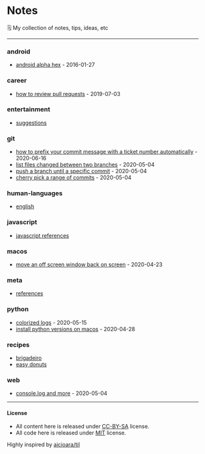 # Notes

🗒 My collection of notes, tips, ideas, etc

---

### android

- [android alpha hex](android/alpha-hex-2016-01-27.md) - 2016-01-27

### career

- [how to review pull requests](career/how-to-review-pull-requests-2019-07-03.md) - 2019-07-03

### entertainment

- [suggestions](entertainment/suggestions.md)

### git

- [how to prefix your commit message with a ticket number automatically](git/prefix-your-commit-message-2020-06-16.md) - 2020-06-16
- [list files changed between two branches](git/list-files-changed-between-branches-2020-05-04.md) - 2020-05-04
- [push a branch until a specific commit](git/push-until-some-specific-commit-2020-05-04.md) - 2020-05-04
- [cherry pick a range of commits](git/cherry-pick-a-range-of-commits-2020-05-04.md) - 2020-05-04

### human-languages

- [english](human-languages/english.md)

### javascript

- [javascript references](javascript/references.md)

### macos

- [move an off screen window back on screen](macos/move-an-off-screen-window-back-on-screen-2020-04-23.md) - 2020-04-23

### meta

- [references](meta/references.md)

### python

- [colorized logs](python/colorized-logs-2020-05-15.md) - 2020-05-15
- [install python versions on macos](python/install-python-versions-on-macos-2020-04-28.md) - 2020-04-28

### recipes

- [brigadeiro](recipes/brigadeiro.md)
- [easy donuts](recipes/easy-donuts-2-ingredients.md)

### web

- [console.log and more](web/console-log-2020-05-04.md) - 2020-05-04

---    
#### License
- All content here is released under [CC-BY-SA](LICENSE-CC-BY-SA) license.
- All code here is released under [MIT](LICENSE-MIT) license.

Highly inspired by [aicioara/til](https://github.com/aicioara/til)
